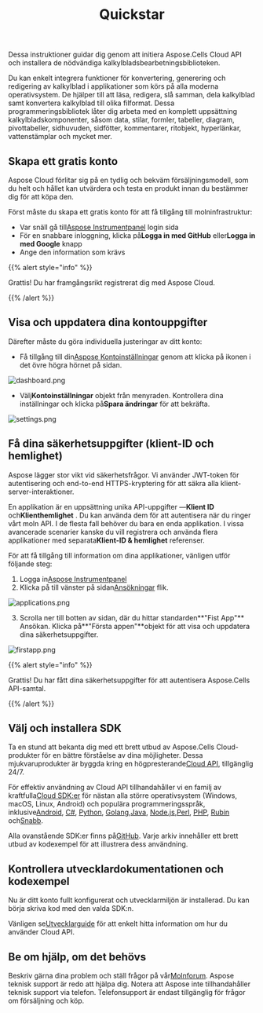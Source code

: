 ﻿---
title: Quickstar
second_title: Aspose.Cells Cloud Documen
type: docs
url: /sv/quickstart/
description: Aspose.Cells Cloud stöder Excel för att skapa, konvertera, sammanfoga, dela, skydda, inre objektoperation och så vidare
weight: 20
---
Dessa instruktioner guidar dig genom att initiera Aspose.Cells Cloud API och installera de nödvändiga kalkylbladsbearbetningsbiblioteken.

Du kan enkelt integrera funktioner för konvertering, generering och redigering av kalkylblad i applikationer som körs på alla moderna operativsystem. De hjälper till att läsa, redigera, slå samman, dela kalkylblad samt konvertera kalkylblad till olika filformat. Dessa programmeringsbibliotek låter dig arbeta med en komplett uppsättning kalkylbladskomponenter, såsom data, stilar, formler, tabeller, diagram, pivottabeller, sidhuvuden, sidfötter, kommentarer, ritobjekt, hyperlänkar, vattenstämplar och mycket mer.

## Skapa ett gratis konto

Aspose Cloud förlitar sig på en tydlig och bekväm försäljningsmodell, som du helt och hållet kan utvärdera och testa en produkt innan du bestämmer dig för att köpa den.

Först måste du skapa ett gratis konto för att få tillgång till molninfrastruktur:

-  Var snäll gå till[Aspose Instrumentpanel](https://dashboard.aspose.cloud/#/) login sida
-  För en snabbare inloggning, klicka på**Logga in med GitHub** eller**Logga in med Google** knapp
- Ange den information som krävs

{{% alert style="info" %}}

Grattis! Du har framgångsrikt registrerat dig med Aspose Cloud.

{{% /alert %}}

## Visa och uppdatera dina kontouppgifter

Därefter måste du göra individuella justeringar av ditt konto:

-  Få tillgång till din[Aspose Kontoinställningar](https://id.containerize.com/admin/) genom att klicka på ikonen i det övre högra hörnet på sidan.

![dashboard.png](dashboard.png)

-  Välj**Kontoinställningar** objekt från menyraden. Kontrollera dina inställningar och klicka på**Spara ändringar** för att bekräfta.

![settings.png](settings.png)

## Få dina säkerhetsuppgifter (klient-ID och hemlighet)

Aspose lägger stor vikt vid säkerhetsfrågor. Vi använder JWT-token för autentisering och end-to-end HTTPS-kryptering för att säkra alla klient-server-interaktioner.

 En applikation är en uppsättning unika API-uppgifter —**Klient ID** och**Klienthemlighet** . Du kan använda dem för att autentisera när du ringer vårt moln API. I de flesta fall behöver du bara en enda applikation. I vissa avancerade scenarier kanske du vill registrera och använda flera applikationer med separata**Klient-ID & hemlighet** referenser.

För att få tillgång till information om dina applikationer, vänligen utför följande steg:

1.  Logga in[Aspose Instrumentpanel](https://dashboard.aspose.cloud/#/)
 2. Klicka på till vänster på sidan[Ansökningar](https://dashboard.aspose.cloud/applications) flik.

![applications.png](applications.png)

 3. Scrolla ner till botten av sidan, där du hittar standarden**"Fist App"** Ansökan. Klicka på**"Första appen"**objekt för att visa och uppdatera dina säkerhetsuppgifter.

![firstapp.png](firstapp.png)

{{% alert style="info" %}}

Grattis! Du har fått dina säkerhetsuppgifter för att autentisera Aspose.Cells API-samtal.

{{% /alert %}}

## Välj och installera SDK

 Ta en stund att bekanta dig med ett brett utbud av Aspose.Cells Cloud-produkter för en bättre förståelse av dina möjligheter. Dessa mjukvaruprodukter är byggda kring en högpresterande[Cloud API](https://apireference.aspose.com/), tillgänglig 24/7.

 För effektiv användning av Cloud API tillhandahåller vi en familj av kraftfulla[Cloud SDK:er](https://products.aspose.cloud/cells/family) för nästan alla större operativsystem (Windows, macOS, Linux, Android) och populära programmeringsspråk, inklusive[Android](https://products.aspose.cloud/cells/android), [C#](https://products.aspose.cloud/cells/net), [Python](https://products.aspose.cloud/cells/python), [Golang](https://products.aspose.cloud/cells/go),[Java](https://products.aspose.cloud/cells/java), [Node.js](https://products.aspose.cloud/cells/nodejs),[Perl](https://products.aspose.cloud/cells/perl), [PHP](https://products.aspose.cloud/cells/php), [Rubin](https://products.aspose.cloud/cells/ruby) och[Snabb](https://products.aspose.cloud/cells/swift).

 Alla ovanstående SDK:er finns på[GitHub](https://github.com/aspose-cells-cloud/). Varje arkiv innehåller ett brett utbud av kodexempel för att illustrera dess användning.

## Kontrollera utvecklardokumentationen och kodexempel

Nu är ditt konto fullt konfigurerat och utvecklarmiljön är installerad. Du kan börja skriva kod med den valda SDK:n.

 Vänligen se[Utvecklarguide](https://docs.aspose.cloud/cells/developer-guide/) för att enkelt hitta information om hur du använder Cloud API.

## Be om hjälp, om det behövs

 Beskriv gärna dina problem och ställ frågor på vår[Molnforum](https://forum.aspose.cloud/c/cells/7). Aspose teknisk support är redo att hjälpa dig. Notera att Aspose inte tillhandahåller teknisk support via telefon. Telefonsupport är endast tillgänglig för frågor om försäljning och köp.




